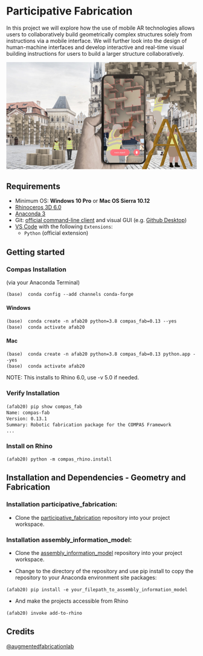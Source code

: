 
# Participative Fabrication


In this project we will explore how the use of mobile AR technologies allows users to collaboratively build geometrically complex structures solely from instructions via a mobile interface. We will further look into the design of human-machine interfaces and develop interactive and real-time visual building instructions for users to build a larger structure collaboratively. 

![Participative_Fabrication](/docs/images/participative_building.jpg)


## Requirements

* Minimum OS: **Windows 10 Pro** or **Mac OS Sierra 10.12**
* [Rhinoceros 3D 6.0](https://www.rhino3d.com/)
* [Anaconda 3](https://www.anaconda.com/products/individual)
* Git: [official command-line client](https://git-scm.com/) and visual GUI (e.g. [Github Desktop](https://desktop.github.com/))
* [VS Code](https://code.visualstudio.com/) with the following `Extensions`:
  * `Python` (official extension)



## Getting started

### Compas Installation 
(via your Anaconda Terminal)
    
    (base)  conda config --add channels conda-forge

#### Windows
    (base)  conda create -n afab20 python=3.8 compas_fab=0.13 --yes
    (base)  conda activate afab20

#### Mac
    (base)  conda create -n afab20 python=3.8 compas_fab=0.13 python.app --yes
    (base)  conda activate afab20
    
NOTE: This installs to Rhino 6.0, use -v 5.0 if needed.

### Verify Installation

    (afab20) pip show compas_fab
    Name: compas-fab
    Version: 0.13.1
    Summary: Robotic fabrication package for the COMPAS Framework
    ...

### Install on Rhino

    (afab20) python -m compas_rhino.install

## Installation and Dependencies - Geometry and Fabrication

### Installation participative_fabrication:

* Clone the [participative_fabrication](https://github.com/augmentedfabricationlab/participative_fabrication) repository into your project workspace.

### Installation assembly_information_model:

* Clone the [assembly_information_model](https://github.com/augmentedfabricationlab/assembly_information_model) repository into your project workspace.

* Change to the directory of the repository and use pip install to copy the repository to your Anaconda environment site packages: 

`(afab20) pip install -e your_filepath_to_assembly_information_model`    

* And make the projects accessible from Rhino 

`(afab20) invoke add-to-rhino`


Credits
-------------

[@augmentedfabricationlab](https://github.com/augmentedfabricationlab)
